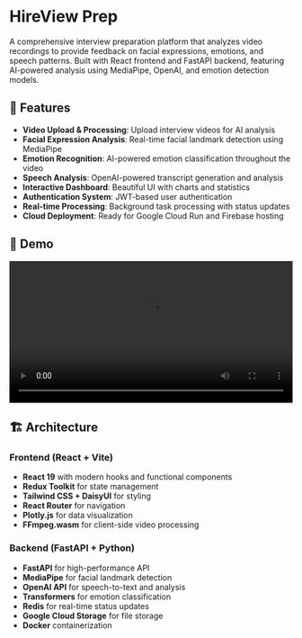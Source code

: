 # HireView Prep

A comprehensive interview preparation platform that analyzes video recordings to provide feedback on facial expressions, emotions, and speech patterns. Built with React frontend and FastAPI backend, featuring AI-powered analysis using MediaPipe, OpenAI, and emotion detection models.

## 🚀 Features

- **Video Upload & Processing**: Upload interview videos for AI analysis
- **Facial Expression Analysis**: Real-time facial landmark detection using MediaPipe
- **Emotion Recognition**: AI-powered emotion classification throughout the video
- **Speech Analysis**: OpenAI-powered transcript generation and analysis
- **Interactive Dashboard**: Beautiful UI with charts and statistics
- **Authentication System**: JWT-based user authentication
- **Real-time Processing**: Background task processing with status updates
- **Cloud Deployment**: Ready for Google Cloud Run and Firebase hosting

## 🎥 Demo

<video width="100%" controls>
  <source src="Demo.mov" type="video/quicktime">
  Your browser does not support the video tag.
</video>

## 🏗️ Architecture

### Frontend (React + Vite)
- **React 19** with modern hooks and functional components
- **Redux Toolkit** for state management
- **Tailwind CSS + DaisyUI** for styling
- **React Router** for navigation
- **Plotly.js** for data visualization
- **FFmpeg.wasm** for client-side video processing

### Backend (FastAPI + Python)
- **FastAPI** for high-performance API
- **MediaPipe** for facial landmark detection
- **OpenAI API** for speech-to-text and analysis
- **Transformers** for emotion classification
- **Redis** for real-time status updates
- **Google Cloud Storage** for file storage
- **Docker** containerization